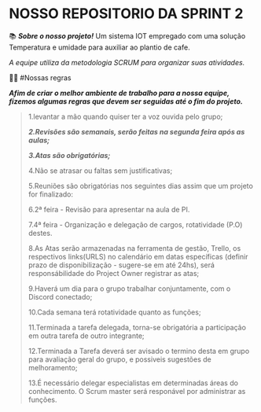 # NOSSO REPOSITORIO DA SPRINT 2
📚  ***Sobre o nosso projeto!***
Um sistema IOT empregado com uma solução Temperatura e umidade para auxiliar ao plantio de cafe.

 *A equipe utiliza da metodologia SCRUM para organizar suas atividades.*
 
 
 🧑‍💼  #Nossas regras
 
***Afim de criar o melhor ambiente de trabalho para a nossa equipe, fizemos algumas regras que devem ser seguidas até o fim do projeto.***
 
> 1.levantar a mão quando quiser ter a voz ouvida pelo grupo;
> 
> ***2.Revisões são semanais, serão feitas na segunda feira após as aulas;***
> 
> ***3.Atas são obrigatórias;***
> 
> 4.Não se atrasar ou faltas sem justificativas;
> 
> 5.Reuniões são obrigatórias nos seguintes dias assim que um projeto for finalizado:
> 
> 6.2ª feira - Revisão para apresentar na aula de PI.
> 
> 7.4ª feira - Organização e delegação de cargos, rotatividade (P.O) destes.
> 
> 8.As Atas serão armazenadas na ferramenta de gestão, Trello, os respectivos links(URLS) no calendário em datas específicas (definir prazo de disponibilização - sugere-se em até 24hs), será responsábilidade do Project Owner registrar as atas;
> 
> 9.Haverá um dia para o grupo trabalhar conjuntamente, com o Discord conectado;
> 
> 10.Cada semana terá rotatividade quanto as funções;
> 
> 11.Terminada a tarefa delegada, torna-se obrigatória a participação em outra tarefa de outro integrante;
> 
> 12.Terminada a Tarefa deverá ser avisado o termino desta em grupo para avaliação geral do grupo, e possiveis sugestões de melhoramento;
> 
> 13.É necessário delegar especialistas em determinadas áreas do conhecimento. O Scrum master será responável por administrar as funções.


